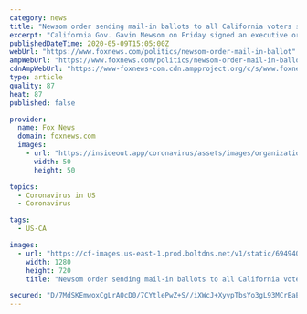 ```yaml
---
category: news
title: "Newsom order sending mail-in ballots to all California voters sparks concerns"
excerpt: "California Gov. Gavin Newsom on Friday signed an executive order that will send every registered voter in the state a mail-in ballot for November’s presidential election -- immediately raising concerns from Republicans that it would lead to fraud and abuse."
publishedDateTime: 2020-05-09T15:05:00Z
webUrl: "https://www.foxnews.com/politics/newsom-order-mail-in-ballot"
ampWebUrl: "https://www.foxnews.com/politics/newsom-order-mail-in-ballot.amp"
cdnAmpWebUrl: "https://www-foxnews-com.cdn.ampproject.org/c/s/www.foxnews.com/politics/newsom-order-mail-in-ballot.amp"
type: article
quality: 87
heat: 87
published: false

provider:
  name: Fox News
  domain: foxnews.com
  images:
    - url: "https://insideout.app/coronavirus/assets/images/organizations/foxnews.com-50x50.jpg"
      width: 50
      height: 50

topics:
  - Coronavirus in US
  - Coronavirus

tags:
  - US-CA

images:
  - url: "https://cf-images.us-east-1.prod.boltdns.net/v1/static/694940094001/06cd6403-25a0-42e5-8c54-006fec8b23bb/241cd3e3-dfbb-48b8-bf9d-7bc02a68782e/1280x720/match/image.jpg"
    width: 1280
    height: 720
    title: "Newsom order sending mail-in ballots to all California voters sparks concerns"

secured: "D/7MdSKEmwoxCgLrAQcD0/7CYtlePwZ+S//iXWcJ+XyvpTbsYo3gL93MCrEaE5+1rcYREobJqILGBjWlRcFjFdTz6RTvznDrExvT3y41fvUd1TB2fKFoe6300VMH0UtWFX18aJZIDYR60ZTB/rTSrw8ZtJGu3SlX+eQ3GOMMq46QUyXNVwTzxtr60nPP3cqXTI66OIpiimra/8JLRLZSaUrCgh4YWsLgx9g5Xo3gA+SJBQjWnB21vjt+V4vGdxcK2WjLl6PgCk9oKmLDKqjWyze9JyaFMzz0ef50gJMXJvqF/KZeLIC2ExLEP1q6uVOx2Z14L4cJFDKMiDjhBbPbqx2cbdAsw9Y+TvcaU7aMUYFTePfSg4LetWsWmdiBMqmkQVFS3uNXtwIwxwxxwvOoglcqYi39h7NH0g6/YcZiipef2n3So1uzbKZNO5OSXRB+RaVyxJtJsX2uq84s8LJcB+t9KEYS3WnfOYOpWaieprI=;OxZqPwNBxg6ap9hRiHjKhQ=="
---
```



